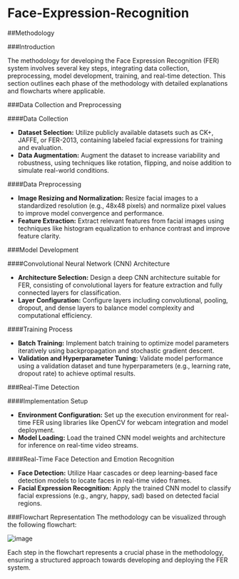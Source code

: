 # Face-Expression-Recognition
##Methodology

###Introduction

The methodology for developing the Face Expression Recognition (FER) system involves several key steps, integrating data collection, preprocessing, model development, training, and real-time detection. This section outlines each phase of the methodology with detailed explanations and flowcharts where applicable.

###Data Collection and Preprocessing

####Data Collection
- **Dataset Selection:** Utilize publicly available datasets such as CK+, JAFFE, or FER-2013, containing labeled facial expressions for training and evaluation.
- **Data Augmentation:** Augment the dataset to increase variability and robustness, using techniques like rotation, flipping, and noise addition to simulate real-world conditions.

####Data Preprocessing
- **Image Resizing and Normalization:** Resize facial images to a standardized resolution (e.g., 48x48 pixels) and normalize pixel values to improve model convergence and performance.
- **Feature Extraction:** Extract relevant features from facial images using techniques like histogram equalization to enhance contrast and improve feature clarity.

###Model Development

####Convolutional Neural Network (CNN) Architecture
- **Architecture Selection:** Design a deep CNN architecture suitable for FER, consisting of convolutional layers for feature extraction and fully connected layers for classification.
- **Layer Configuration:** Configure layers including convolutional, pooling, dropout, and dense layers to balance model complexity and computational efficiency.

####Training Process
- **Batch Training:** Implement batch training to optimize model parameters iteratively using backpropagation and stochastic gradient descent.
- **Validation and Hyperparameter Tuning:** Validate model performance using a validation dataset and tune hyperparameters (e.g., learning rate, dropout rate) to achieve optimal results.

###Real-Time Detection

####Implementation Setup
- **Environment Configuration:** Set up the execution environment for real-time FER using libraries like OpenCV for webcam integration and model deployment.
- **Model Loading:** Load the trained CNN model weights and architecture for inference on real-time video streams.

####Real-Time Face Detection and Emotion Recognition
- **Face Detection:** Utilize Haar cascades or deep learning-based face detection models to locate faces in real-time video frames.
- **Facial Expression Recognition:** Apply the trained CNN model to classify facial expressions (e.g., angry, happy, sad) based on detected facial regions.

###Flowchart Representation
The methodology can be visualized through the following flowchart:

![image](https://github.com/user-attachments/assets/077701c3-9c62-4c47-a8c9-8672b1eb502f)



Each step in the flowchart represents a crucial phase in the methodology, ensuring a structured approach towards developing and deploying the FER system.
